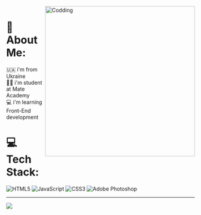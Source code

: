<img align="right" alt="Codding" width="400" src="https://i.pinimg.com/originals/e4/26/70/e426702edf874b181aced1e2fa5c6cde.gif">

# 💫 About Me:
🇺🇦 i'm from Ukraine<br>👨‍🎓 i'm student at Mate Academy<br>💻 i'm learning Front-End development


# 💻 Tech Stack:
![HTML5](https://img.shields.io/badge/html5-%23E34F26.svg?style=for-the-badge&logo=html5&logoColor=white) ![JavaScript](https://img.shields.io/badge/javascript-%23323330.svg?style=for-the-badge&logo=javascript&logoColor=%23F7DF1E) ![CSS3](https://img.shields.io/badge/css3-%231572B6.svg?style=for-the-badge&logo=css3&logoColor=white) ![Adobe Photoshop](https://img.shields.io/badge/adobephotoshop-%2331A8FF.svg?style=for-the-badge&logo=adobephotoshop&logoColor=white)

---
[![](https://visitcount.itsvg.in/api?id=yar0polk&icon=2&color=3)](https://visitcount.itsvg.in)

<!-- Proudly created with GPRM ( https://gprm.itsvg.in ) -->
